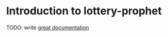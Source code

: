 # Introduction to lottery-prophet

TODO: write [great documentation](http://jacobian.org/writing/great-documentation/what-to-write/)
